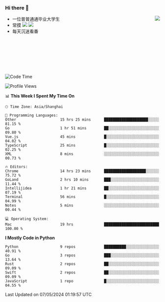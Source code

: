 ### Hi there 👋


<a href="https://github.com/yanlc39">
  <img align="right" src="https://github-readme-stats.vercel.app/api?username=yanlc39&show_icons=true&hide_border=true&icon_color=586069&title_color=a0a9af">
</a>

- 一位普普通通毕业大学生
- 常摸 ![](https://img.shields.io/badge/-Python-3e74a2?style=flat-square&logo=Python&logoColor=fff) ![](https://img.shields.io/badge/-C%2B%2B-brightgreen?style=flat-square)
- 每天沉迷看番



<br><br><br><br><br><br>


<!--START_SECTION:waka-->
![Code Time](http://img.shields.io/badge/Code%20Time-30%20hrs%2012%20mins-blue)

![Profile Views](http://img.shields.io/badge/Profile%20Views-2-blue)

📊 **This Week I Spent My Time On** 

```text
🕑︎ Time Zone: Asia/Shanghai

💬 Programming Languages: 
Other                    15 hrs 25 mins      ████████████████████░░░░░   81.15 % 
Go                       1 hr 51 mins        ██░░░░░░░░░░░░░░░░░░░░░░░   09.80 % 
Vue.js                   45 mins             █░░░░░░░░░░░░░░░░░░░░░░░░   04.02 % 
TypeScript               25 mins             █░░░░░░░░░░░░░░░░░░░░░░░░   02.25 % 
XML                      8 mins              ░░░░░░░░░░░░░░░░░░░░░░░░░   00.73 % 

🔥 Editors: 
Chrome                   14 hrs 23 mins      ███████████████████░░░░░░   75.72 % 
GoLand                   2 hrs 10 mins       ███░░░░░░░░░░░░░░░░░░░░░░   11.44 % 
Intellijidea             1 hr 21 mins        ██░░░░░░░░░░░░░░░░░░░░░░░   07.19 % 
Terminal                 56 mins             █░░░░░░░░░░░░░░░░░░░░░░░░   04.99 % 
Notes                    5 mins              ░░░░░░░░░░░░░░░░░░░░░░░░░   00.44 % 

💻 Operating System: 
Mac                      19 hrs              █████████████████████████   100.00 % 
```

**I Mostly Code in Python** 

```text
Python                   9 repos             ██████████░░░░░░░░░░░░░░░   40.91 % 
Go                       3 repos             ███░░░░░░░░░░░░░░░░░░░░░░   13.64 % 
Rust                     2 repos             ██░░░░░░░░░░░░░░░░░░░░░░░   09.09 % 
Swift                    2 repos             ██░░░░░░░░░░░░░░░░░░░░░░░   09.09 % 
JavaScript               1 repo              █░░░░░░░░░░░░░░░░░░░░░░░░   04.55 % 
```




 Last Updated on 07/05/2024 01:19:57 UTC
<!--END_SECTION:waka-->
